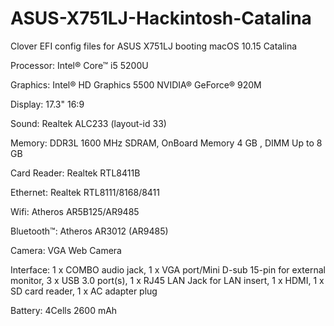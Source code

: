 # ASUS-X751LJ-Hackintosh-Catalina
 Clover EFI config files for ASUS X751LJ booting macOS 10.15 Catalina


 Processor: Intel® Core™ i5 5200U

 Graphics:
  Intel® HD Graphics 5500 
  NVIDIA® GeForce® 920M

 Display: 17.3" 16:9

 Sound: Realtek ALC233 (layout-id 33)

 Memory: DDR3L 1600 MHz SDRAM, OnBoard Memory 4 GB , DIMM Up to 8 GB 

 Card Reader: Realtek RTL8411B

 Ethernet: Realtek RTL8111/8168/8411

 Wifi: Atheros AR5B125/AR9485

 Bluetooth™: Atheros AR3012 (AR9485)

 Camera: VGA Web Camera

 Interface:
  1 x COMBO audio jack, 
  1 x VGA port/Mini D-sub 15-pin for external monitor,
  3 x USB 3.0 port(s), 
  1 x RJ45 LAN Jack for LAN insert, 
  1 x HDMI, 
  1 x SD card reader,
  1 x AC adapter plug
  
 Battery: 4Cells 2600 mAh
